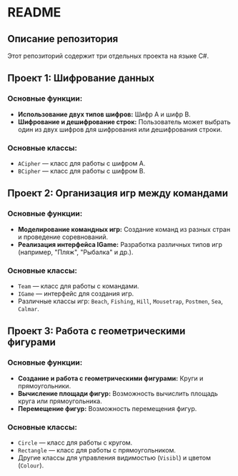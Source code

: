 # README

## Описание репозитория

Этот репозиторий содержит три отдельных проекта на языке C#.

## Проект 1: Шифрование данных

### Основные функции:
- **Использование двух типов шифров:** Шифр A и шифр B.
- **Шифрование и дешифрование строк:** Пользователь может выбрать один из двух шифров для шифрования или дешифрования строки.

### Основные классы:
- `ACipher` — класс для работы с шифром A.
- `BCipher` — класс для работы с шифром B.

## Проект 2: Организация игр между командами

### Основные функции:
- **Моделирование командных игр:** Создание команд из разных стран и проведение соревнований.
- **Реализация интерфейса IGame:** Разработка различных типов игр (например, "Пляж", "Рыбалка" и др.).

### Основные классы:
- `Team` — класс для работы с командами.
- `IGame` — интерфейс для создания игр.
- Различные классы игр: `Beach`, `Fishing`, `Hill`, `Mousetrap`, `Postmen`, `Sea`, `Calmar`.

## Проект 3: Работа с геометрическими фигурами

### Основные функции:
- **Создание и работа с геометрическими фигурами:** Круги и прямоугольники.
- **Вычисление площади фигур:** Возможность вычислить площадь круга или прямоугольника.
- **Перемещение фигур:** Возможность перемещения фигур.


### Основные классы:
- `Circle` — класс для работы с кругом.
- `Rectangle` — класс для работы с прямоугольником.
- Другие классы для управления видимостью (`Visibl`) и цветом (`Colour`).

